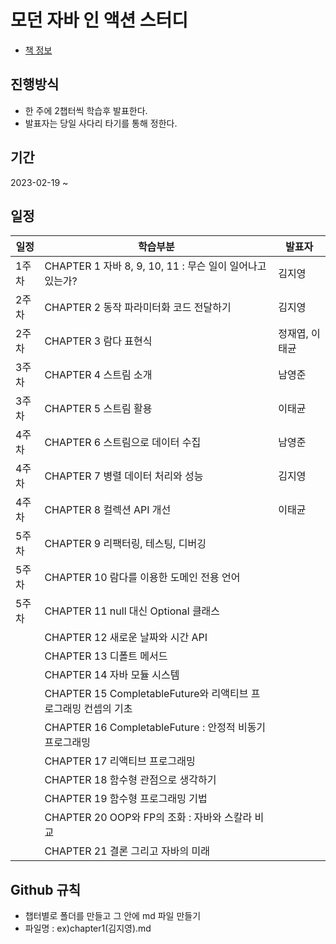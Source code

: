 # 모던 자바 인 액션 스터디
- [책 정보](http://www.yes24.com/Product/Goods/77125987)

## 진행방식
- 한 주에 2챕터씩 학습후 발표한다.
- 발표자는 당일 사다리 타기를 통해 정한다.

## 기간 
2023-02-19 ~ 

## 일정
|일정|학습부분|발표자|
|----|----|----|
|1주차|CHAPTER 1 자바 8, 9, 10, 11 : 무슨 일이 일어나고 있는가?|김지영|
|2주차|CHAPTER 2 동작 파라미터화 코드 전달하기|김지영|
|2주차|CHAPTER 3 람다 표현식|정재엽, 이태균|
|3주차|CHAPTER 4 스트림 소개|남영준|
|3주차|CHAPTER 5 스트림 활용|이태균|
|4주차|CHAPTER 6 스트림으로 데이터 수집|남영준|
|4주차|CHAPTER 7 병렬 데이터 처리와 성능|김지영|
|4주차|CHAPTER 8 컬렉션 API 개선|이태균|
|5주차|CHAPTER 9 리팩터링, 테스팅, 디버깅||
|5주차|CHAPTER 10 람다를 이용한 도메인 전용 언어||
|5주차|CHAPTER 11 null 대신 Optional 클래스||
||CHAPTER 12 새로운 날짜와 시간 API||
||CHAPTER 13 디폴트 메서드||
||CHAPTER 14 자바 모듈 시스템||
||CHAPTER 15 CompletableFuture와 리액티브 프로그래밍 컨셉의 기초||
||CHAPTER 16 CompletableFuture : 안정적 비동기 프로그래밍||
||CHAPTER 17 리액티브 프로그래밍||
||CHAPTER 18 함수형 관점으로 생각하기||
||CHAPTER 19 함수형 프로그래밍 기법||
||CHAPTER 20 OOP와 FP의 조화 : 자바와 스칼라 비교||
||CHAPTER 21 결론 그리고 자바의 미래||

 ## Github 규칙
- 챕터별로 폴더를 만들고 그 안에 md 파일 만들기
- 파일명 : ex)chapter1(김지영).md
